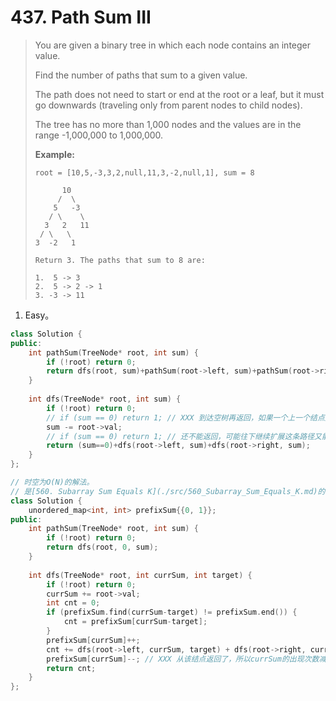 # 437. Path Sum III

> You are given a binary tree in which each node contains an integer value.
>
> Find the number of paths that sum to a given value.
>
> The path does not need to start or end at the root or a leaf, but it must go downwards (traveling only from parent nodes to child nodes).
>
> The tree has no more than 1,000 nodes and the values are in the range -1,000,000 to 1,000,000.
>
> **Example:**
>
> ```
> root = [10,5,-3,3,2,null,11,3,-2,null,1], sum = 8
> 
>       10
>      /  \
>     5   -3
>    / \    \
>   3   2   11
>  / \   \
> 3  -2   1
> 
> Return 3. The paths that sum to 8 are:
> 
> 1.  5 -> 3
> 2.  5 -> 2 -> 1
> 3. -3 -> 11
> ```

1. Easy。

```cpp
class Solution {
public:
    int pathSum(TreeNode* root, int sum) {
        if (!root) return 0;
        return dfs(root, sum)+pathSum(root->left, sum)+pathSum(root->right, sum);
    }
    
    int dfs(TreeNode* root, int sum) {
        if (!root) return 0;
        // if (sum == 0) return 1; // XXX 到达空树再返回，如果一个上一个结点是叶子，可能调用两次，返回两个1，导致加多了。
        sum -= root->val;
        // if (sum == 0) return 1; // 还不能返回，可能往下继续扩展这条路径又能再次得到`sum==0`，这也算一条使得`sum==0`的不同的路径。
        return (sum==0)+dfs(root->left, sum)+dfs(root->right, sum);
    }
};
```

```cpp
// 时空为O(N)的解法。
// 是[560. Subarray Sum Equals K](./src/560_Subarray_Sum_Equals_K.md)的多路径版本。
class Solution {
    unordered_map<int, int> prefixSum{{0, 1}};
public:
    int pathSum(TreeNode* root, int sum) {
        if (!root) return 0;
        return dfs(root, 0, sum);
    }
    
    int dfs(TreeNode* root, int currSum, int target) {
        if (!root) return 0;
        currSum += root->val;
        int cnt = 0;
        if (prefixSum.find(currSum-target) != prefixSum.end()) {
            cnt = prefixSum[currSum-target];
        }
        prefixSum[currSum]++;
        cnt += dfs(root->left, currSum, target) + dfs(root->right, currSum, target);
        prefixSum[currSum]--; // XXX 从该结点返回了，所以currSum的出现次数减一。
        return cnt;
    }
};
```

